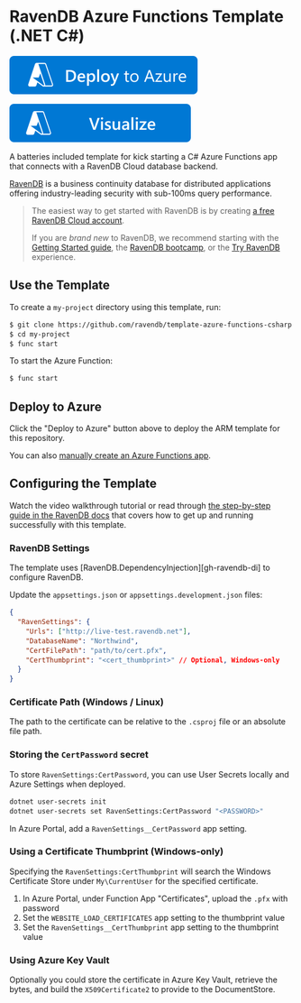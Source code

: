 # RavenDB Azure Functions Template (.NET C#)

[![Deploy to Azure](https://raw.githubusercontent.com/Azure/azure-quickstart-templates/master/1-CONTRIBUTION-GUIDE/images/deploytoazure.svg?sanitize=true)](https://portal.azure.com/#create/Microsoft.Template/uri/https%3A%2F%2Fraw.githubusercontent.com%2Fravendb%2Ftemplates%2Ftree%2Fmain%2Fazure-functions%2Fhttp-csharp%2Fazuredeploy.json)

[![Visualize](https://raw.githubusercontent.com/Azure/azure-quickstart-templates/master/1-CONTRIBUTION-GUIDE/images/visualizebutton.svg?sanitize=true)](http://armviz.io/#/?load=https%3A%2F%2Fraw.githubusercontent.com%2Fravendb%2Ftemplates%2Ftree%2Fmain%2Fazure-functions%2Fhttp-csharp%2Fazuredeploy.json)

A batteries included template for kick starting a C# Azure Functions app that connects with a RavenDB Cloud database backend.

[RavenDB][cloud-signup] is a business continuity database for distributed applications offering industry-leading security with sub-100ms query performance.

> The easiest way to get started with RavenDB is by creating [a free RavenDB Cloud account](cloud-signup).
>
> If you are _brand new_ to RavenDB, we recommend starting with the [Getting Started guide](docs-get-started), the [RavenDB bootcamp](learn-bootcamp), or the [Try RavenDB](learn-demo) experience.

## Use the Template

To create a `my-project` directory using this template, run:

```sh
$ git clone https://github.com/ravendb/template-azure-functions-csharp my-project
$ cd my-project
$ func start
```

To start the Azure Function:

```sh
$ func start
```

## Deploy to Azure

Click the "Deploy to Azure" button above to deploy the ARM template for this repository.

You can also [manually create an Azure Functions app][az-func-deploy].

## Configuring the Template

Watch the video walkthrough tutorial or read through [the step-by-step guide in the RavenDB docs][docs-howto] that covers how to get up and running successfully with this template.

### RavenDB Settings

The template uses [RavenDB.DependencyInjection][gh-ravendb-di] to configure RavenDB.

Update the `appsettings.json` or `appsettings.development.json` files:

```json
{
  "RavenSettings": {
    "Urls": ["http://live-test.ravendb.net"],
    "DatabaseName": "Northwind",
    "CertFilePath": "path/to/cert.pfx",
    "CertThumbprint": "<cert_thumbprint>" // Optional, Windows-only
  }
}
```

### Certificate Path (Windows / Linux)

The path to the certificate can be relative to the `.csproj` file or an absolute file path.

### Storing the `CertPassword` secret

To store `RavenSettings:CertPassword`, you can use User Secrets locally and Azure Settings when deployed.

```bash
dotnet user-secrets init
dotnet user-secrets set RavenSettings:CertPassword "<PASSWORD>"
```

In Azure Portal, add a `RavenSettings__CertPassword` app setting.

### Using a Certificate Thumbprint (Windows-only)

Specifying the `RavenSettings:CertThumbprint` will search the Windows Certificate Store under `My\CurrentUser` for the specified certificate.

1. In Azure Portal, under Function App "Certificates", upload the `.pfx` with password
1. Set the `WEBSITE_LOAD_CERTIFICATES` app setting to the thumbprint value
1. Set the `RavenSettings__CertThumbprint` app setting to the thumbprint value

### Using Azure Key Vault

Optionally you could store the certificate in Azure Key Vault, retrieve the bytes, and build the `X509Certificate2` to provide to the DocumentStore.

[cloud-signup]: https://cloud.ravendb.net?utm_source=github&utm_medium=web&utm_campaign=github_template_az_func_csharp&utm_content=cloud_signup
[docs-get-started]: https://ravendb.net/docs/article-page/csharp/start/getting-started?utm_source=github&utm_medium=web&utm_campaign=github_template_az_func_csharp&utm_content=docs_get_started
[docs-create-db]: https://ravendb.net/docs/article-page/csharp/studio/database/create-new-database/general-flow?utm_source=github&utm_medium=web&utm_campaign=github_template_az_func_csharp&utm_content=docs_new_db
[learn-bootcamp]: https://ravendb.net/learn/bootcamp?utm_source=github&utm_medium=web&utm_campaign=github_template_az_func_csharp&utm_content=learn_bootcamp
[learn-demo]: https://demo.ravendb.net/?utm_source=github&utm_medium=web&utm_campaign=github_template_az_func_csharp&utm_content=learn_demo
[docs-howto]: https://ravendb.net/docs/article/csharp/start/platform-guides/azure-functions/overview?utm_source=github&utm_medium=web&utm_campaign=github_template_az_func_csharp&utm_content=docs_howto
[az-func-deploy]: https://learn.microsoft.com/en-us/azure/azure-functions/create-first-function-vs-code-csharp?tabs=in-process#deploy-the-project-to-azure
